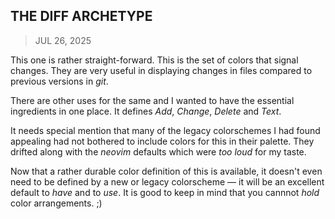 ## THE DIFF ARCHETYPE
> JUL 26, 2025

This one is rather straight-forward.
This is the set of colors that signal changes.
They are very useful in displaying changes
in files compared to previous versions in _git_.

There are other uses for the same and I wanted
to have the essential ingredients in one place.
It defines _Add_, _Change_, _Delete_ and _Text_.

It needs special mention that many of the legacy
colorschemes I had found appealing had not bothered
to include colors for this in their palette.
They drifted along with the _neovim_ defaults
which were _too loud_ for my taste.

Now that a rather durable color definition of this
is available, it doesn't even need to be defined
by a new or legacy colorscheme — it will be an
excellent default to _have_ and to _use_.
It is good to keep in mind that you cannnot _hold_
color arrangements. ;)

